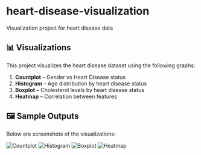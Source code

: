 # heart-disease-visualization
Visualization project for heart disease data
## 📊 Visualizations

This project visualizes the heart disease dataset using the following graphs:

1. **Countplot** – Gender vs Heart Disease status
2. **Histogram** – Age distribution by heart disease status
3. **Boxplot** – Cholesterol levels by heart disease status
4. **Heatmap** – Correlation between features

## 🖼️ Sample Outputs

Below are screenshots of the visualizations:

![Countplot](outputs/countplot.png)
![Histogram](outputs/histogram.png)
![Boxplot](outputs/boxplot.png)
![Heatmap](outputs/heatmap.png)
